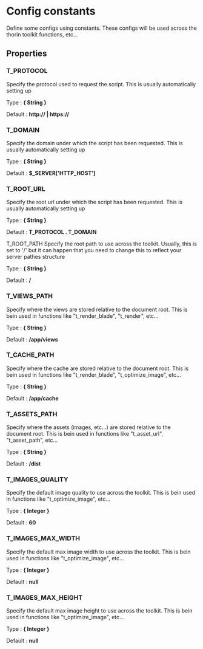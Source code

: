 # Config constants

Define some configs using constants. These configs will be used across the thorin toolkit functions, etc...






## Properties


### T_PROTOCOL

Specify the protocol used to request the script. This is usually automatically setting up

Type : **{ String }**

Default : **http:// | https://**


### T_DOMAIN

Specify the domain under which the script has been requested. This is usually automatically setting up

Type : **{ String }**

Default : **$_SERVER['HTTP_HOST']**


### T_ROOT_URL

Specify the root url under which the script has been requested. This is usually automatically setting up

Type : **{ String }**

Default : **T_PROTOCOL . T_DOMAIN**

T_ROOT_PATH
Specify the root path to use across the toolkit. Usually, this is set to '/' but it can happen that you need to change this
to reflect your server pathes structure

Type : **{ String }**

Default : **/**


### T_VIEWS_PATH

Specify where the views are stored relative to the document root.
This is bein used in functions like "t_render_blade", "t_render", etc...

Type : **{ String }**

Default : **/app/views**


### T_CACHE_PATH

Specify where the cache are stored relative to the document root.
This is bein used in functions like "t_render_blade", "t_optimize_image", etc...

Type : **{ String }**

Default : **/app/cache**


### T_ASSETS_PATH

Specify where the assets (images, etc...) are stored relative to the document root.
This is bein used in functions like "t_asset_url", "t_asset_path", etc...

Type : **{ String }**

Default : **/dist**


### T_IMAGES_QUALITY

Specify the default image quality to use across the toolkit.
This is bein used in functions like "t_optimize_image", etc...

Type : **{ Integer }**

Default : **60**


### T_IMAGES_MAX_WIDTH

Specify the default max image width to use across the toolkit.
This is bein used in functions like "t_optimize_image", etc...

Type : **{ Integer }**

Default : **null**


### T_IMAGES_MAX_HEIGHT

Specify the default max image height to use across the toolkit.
This is bein used in functions like "t_optimize_image", etc...

Type : **{ Integer }**

Default : **null**